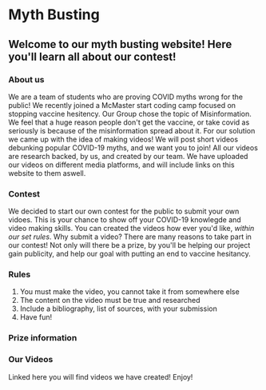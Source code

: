 # Myth Busting

## Welcome to our myth busting website! Here you'll learn all about our contest!

### About us

We are a team of students who are proving COVID myths wrong for the public! We recently joined a McMaster start coding camp focused on stopping vaccine hesitency.
Our Group chose the topic of Misinformation. We feel that a huge reason people don't get the vaccine, or take covid as seriously is because of the misinformation spread 
about it. For our solution we came up with the idea of making videos! We will post short videos debunking popular COVID-19 myths, and we want you to join! All our videos 
are research backed, by us, and created by our team. We have uploaded our videos on different media platforms, and will include links on this website to them aswell. 

### Contest

We decided to start our own contest for the public to submit your own vidoes. This is your chance to show off your COVID-19 knowlegde and video making skills. You can
created the videos how ever you'd like, _within our set rules_. Why submit a video? There are many reasons to take part in our contest! Not only will there be a prize,
by you'll be helping our project gain publicity, and help our goal with putting an end to vaccine hesitancy. 

### Rules

1. You must make the video, you cannot take it from somewhere else
2. The content on the video must be true and researched
3. Include a bibliography, list of sources, with your submission
4. Have fun!

### Prize information


### Our Videos 
Linked here you will find videos we have created! Enjoy!
